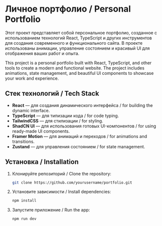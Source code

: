 # Личное портфолио / Personal Portfolio

Этот проект представляет собой персональное портфолио, созданное с использованием технологий React, TypeScript и других инструментов для создания современного и функционального сайта. В проекте использованы анимации, управление состоянием и красивый UI для отображения ваших работ и опыта.

This project is a personal portfolio built with React, TypeScript, and other tools to create a modern and functional website. The project includes animations, state management, and beautiful UI components to showcase your work and experience.

## Стек технологий / Tech Stack

- **React** — для создания динамического интерфейса / for building the dynamic interface.
- **TypeScript** — для типизации кода / for code typing.
- **TailwindCSS** — для стилизации / for styling.
- **ShadCN UI** — для использования готовых UI-компонентов / for using ready-made UI components.
- **Framer Motion** — для анимаций и переходов / for animations and transitions.
- **Zustand** — для управления состоянием / for state management.

## Установка / Installation

1. Клонируйте репозиторий / Clone the repository:

   ```bash
   git clone https://github.com/yourusername/portfolio.git
   ```

2. Установите зависимости / Install dependencies:

   ```bash
   npm install
   ```

3. Запустите приложение / Run the app:

   ```bash
   npm run dev
   ```
